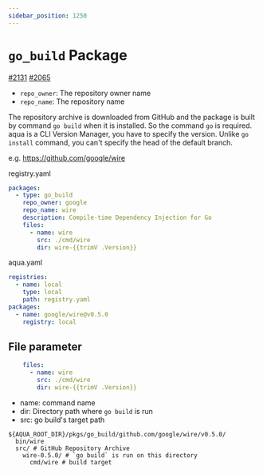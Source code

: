 ```yaml
---
sidebar_position: 1250
---
```


# `go_build` Package

[#2131](https://github.com/aquaproj/aqua/issues/2131) [#2065](https://github.com/aquaproj/aqua/pull/2065)

* `repo_owner`: The repository owner name
* `repo_name`: The repository name

The repository archive is downloaded from GitHub and the package is built by command `go build` when it is installed.
So the command `go` is required.
aqua is a CLI Version Manager, you have to specify the version. Unlike `go install` command, you can't specify the head of the default branch.

e.g. https://github.com/google/wire

registry.yaml

```yaml
packages:
  - type: go_build
    repo_owner: google
    repo_name: wire
    description: Compile-time Dependency Injection for Go
    files:
      - name: wire
        src: ./cmd/wire
        dir: wire-{{trimV .Version}}
```

aqua.yaml

```yaml
registries:
  - name: local
    type: local
    path: registry.yaml
packages:
  - name: google/wire@v0.5.0
    registry: local
```

## File parameter

```yaml
    files:
      - name: wire
        src: ./cmd/wire
        dir: wire-{{trimV .Version}}
```

* name: command name
* dir: Directory path where `go build` is run
* src: go build's target path

```
${AQUA_ROOT_DIR}/pkgs/go_build/github.com/google/wire/v0.5.0/
  bin/wire
  src/ # GitHub Repository Archive
    wire-0.5.0/ # `go build` is run on this directory
      cmd/wire # build target
```
